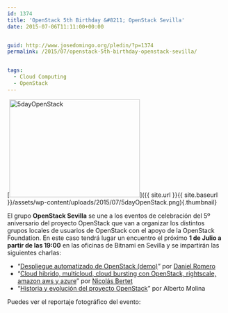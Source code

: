 ```yaml
---
id: 1374
title: 'OpenStack 5th Birthday &#8211; OpenStack Sevilla'
date: 2015-07-06T11:11:00+00:00


guid: http://www.josedomingo.org/pledin/?p=1374
permalink: /2015/07/openstack-5th-birthday-openstack-sevilla/


tags:
  - Cloud Computing
  - OpenStack
---
```

[<img class=" size-full wp-image-1375 alignnone" src="{{ site.url }}{{ site.baseurl }}/assets/wp-content/uploads/2015/07/5dayOpenStack.png" alt="5dayOpenStack" width="300" height="225" />]({{ site.url }}{{ site.baseurl }}/assets/wp-content/uploads/2015/07/5dayOpenStack.png){.thumbnail}

El grupo **OpenStack Sevilla** se une a los eventos de celebración del 5º aniversario del proyecto OpenStack que van a organizar los distintos grupos locales de usuarios de OpenStack con el apoyo de la OpenStack Foundation. En este caso tendrá lugar un encuentro el próximo **1 de Julio a partir de las 19:00** en las oficinas de Bitnami en Sevilla y se impartirán las siguientes charlas:

  * &#8220;[Despliegue automatizado de OpenStack (demo)](http://www.slideshare.net/DanielRomeroSnchez1/despliegue-automatizado-de-openstack-con-mirantis)&#8221; por [Daniel Romero](http://www.slideshare.net/DanielRomeroSnchez1)
  * &#8220;[Cloud hibrido, multicloud, cloud bursting con OpenStack, rightscale, amazon aws y azure](http://es.slideshare.net/bn-cloud/5th-birthday-openstack-sevilla-cloud-bursting)&#8221; por [Nicolás Bertet](http://www.slideshare.net/bn-cloud)
  * &#8220;[Historia y evolución del proyecto OpenStack](http://www.slideshare.net/alberto.molina/open-stack-5th-birthday-slide-deck)&#8221; por Alberto Molina

Puedes ver el reportaje fotográfico del evento:



<!-- AddThis Advanced Settings generic via filter on the_content -->

<!-- AddThis Share Buttons generic via filter on the_content -->